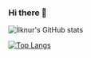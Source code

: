 ### Hi there 👋

![İlknur's GitHub stats](https://github-readme-stats.vercel.app/api?username=ilknur&hide=contribs,prs&theme=midnight-purple&show_icons=true)

[![Top Langs](https://github-readme-stats.vercel.app/api/top-langs/?username=ilknurs&layout=compact)](https://github.com/ilknurs/ilknurs)

<!--
**ilknurs/ilknurs** is a ✨ _special_ ✨ repository because its `README.md` (this file) appears on your GitHub profile.

Here are some ideas to get you started:

- 🔭 I’m currently working on ...
- 🌱 I’m currently learning ...
- 👯 I’m looking to collaborate on ...
- 🤔 I’m looking for help with ...
- 💬 Ask me about ...
- 📫 How to reach me: ...
- 😄 Pronouns: ...
- ⚡ Fun fact: ...
-->
